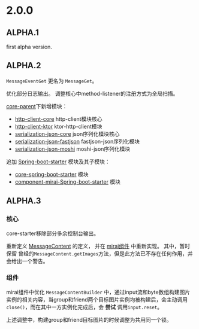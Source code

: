 # 2.0.0
## ALPHA.1
first alpha version.


## ALPHA.2
`MessageEventGet` 更名为 `MessageGet`。

优化部分日志输出。
调整核心中method-listener的注册方式为全局扫描。

[core-parent](./core-parent)下新增模块：
- [http-client-core](./core-parent/http-client-core) http-client模块核心
- [http-client-ktor](./core-parent/http-client-ktor) ktor-http-client模块
- [serialization-json-core](./core-parent/serialization-json-core) json序列化模块核心
- [serialization-json-fastjson](./core-parent/serialization-json-fastjson) fastjson-json序列化模块
- [serialization-json-moshi](./core-parent/serialization-json-moshi) moshi-json序列化模块

追加 [Spring-boot-starter](./spring-boot-starter) 模块及其子模块：
- [core-spring-boot-starter](./spring-boot-starter/core-spring-boot-starter) 模块
- [component-mirai-Spring-boot-starter](./spring-boot-starter/component-mirai-spring-boot-starter) 模块


## ALPHA.3

### 核心

core-starter移除部分多余控制台输出。

重新定义 [MessageContent](./core-parent/api/src/main/java/love/forte/simbot/api/message/events/MessageContent.kt) 的定义，
并在 [mirai组件](./component-parent/component-mirai) 中重新实现。 其中，暂时保留 曾经的`MessageContent.getImages`方法，但是此方法已不存在任何作用，并会给出一个警告。

### 组件

mirai组件中优化 `MessageContentBuilder` 中，通过input流和byte数组构建图片实例的相关内容，当group和friend两个目标图片实例均被构建后，会主动调用`close()`，而在其中一方实例化完成后，会 **尝试** 调用`input.reset`。
 
上述调整中，构建group和friend目标图片的时候调整为共用同一个锁。 


